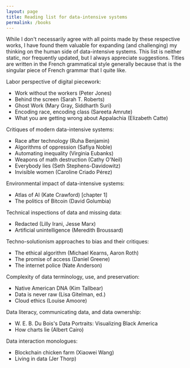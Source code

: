 ```yaml
---
layout: page
title: Reading list for data-intensive systems
permalink: /books
---
```


While I don't necessarily agree with all points made by these respective works, I have found them valuable for expanding (and challenging) my thinking on the human side of data-intensive systems. This list is neither static, nor frequently updated, but I always appreciate suggestions. Titles are written in the French grammatical style generally because that is the singular piece of French grammar that I quite like.

Labor perspective of digital piecework:
- Work without the workers (Peter Jones)
- Behind the screen (Sarah T. Roberts)
- Ghost Work (Mary Gray, Siddharth Suri)
- Encoding race, encoding class (Sareeta Amrute) 
- What you are getting wrong about Appalachia (Elizabeth Catte)

Critiques of modern data-intensive systems:
- Race after technology (Ruha Benjamin)
- Algorithms of oppression (Safiya Noble) 
- Automating inequality (Virginia Eubanks)
- Weapons of math destruction (Cathy O'Neil)
- Everybody lies (Seth Stephens-Davidowitz) 
- Invisible women (Caroline Criado Pérez)

Environmental impact of data-intensive systems:
- Atlas of AI (Kate Crawford) [chapter 1]
- The politics of Bitcoin (David Golumbia) 

Technical inspections of data and missing data:
- Redacted (Lilly Irani, Jesse Marx)
- Artificial unintelligence (Meredith Broussard) 

Techno-solutionism approaches to bias and their critiques:
- The ethical algorithm (Michael Kearns, Aaron Roth)
- The promise of access (Daniel Greene) 
- The internet police (Nate Anderson)

Complexity of data terminology, use, and preservation:
- Native American DNA (Kim Tallbear)
- Data is never raw (Lisa Gitelman, ed.)
- Cloud ethics (Louise Amoore) 

Data literacy, communicating data, and data ownership:
- W. E. B. Du Bois's Data Portraits: Visualizing Black America 
- How charts lie (Albert Cairo)

Data interaction monologues:
- Blockchain chicken farm (Xiaowei Wang) 
- Living in data (Jer Thorp)

